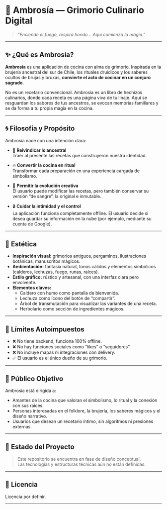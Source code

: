 # 🌿 Ambrosía — Grimorio Culinario Digital

> _“Enciende el fuego, respira hondo... Aquí comienza la magia.”_

---

## ✨ ¿Qué es Ambrosía?

**Ambrosía** es una aplicación de cocina con alma de grimorio. Inspirada en la brujería ancestral del sur de Chile, los rituales druídicos y los saberes ocultos de brujas y bruxas, **convierte el acto de cocinar en un conjuro sagrado**.

No es un recetario convencional. Ambrosía es un libro de hechizos culinarios, donde cada receta es una página viva de tu linaje. Aquí se resguardan los sabores de tus ancestros, se evocan memorias familiares y se da forma a tu propia magia en la cocina.

---

## 🌀 Filosofía y Propósito

Ambrosía nace con una intención clara:

- 🌱 **Reivindicar lo ancestral**  
  Traer al presente las recetas que construyeron nuestra identidad.

- 🔥 **Convertir la cocina en ritual**  
  Transformar cada preparación en una experiencia cargada de simbolismo.

- 🧬 **Permitir la evolución creativa**  
  El usuario puede modificar las recetas, pero también conservar su versión “de sangre”, la original e inmutable.

- 🔒 **Cuidar la intimidad y el control**  
  La aplicación funciona completamente offline. El usuario decide si desea guardar su información en la nube (por ejemplo, mediante su cuenta de Google).

---

## 🌿 Estética

- **Inspiración visual:** grimorios antiguos, pergaminos, ilustraciones botánicas, manuscritos mágicos.
- **Ambientación:** fantasía natural, tonos cálidos y elementos simbólicos (calderos, lechuzas, fuego, runas, raíces).
- **Estilo gráfico:** rústico y artesanal, con una interfaz clara pero envolvente.
- **Elementos claves:**
  - Caldero con humo como pantalla de bienvenida.
  - Lechuza como ícono del botón de “compartir”.
  - Árbol de transmutación para visualizar las variantes de una receta.
  - Herbolario como sección de ingredientes mágicos.

---

## 🚫 Límites Autoimpuestos

- ❌ No tiene backend, funciona 100% offline.
- ❌ No hay funciones sociales como “likes” o “seguidores”.
- ❌ No incluye mapas ni integraciones con delivery.
- ✅ El usuario es el único dueño de su grimorio.

---

## 🧙 Público Objetivo

Ambrosía está dirigida a:

- Amantes de la cocina que valoran el simbolismo, lo ritual y la conexión con sus raíces.
- Personas interesadas en el folklore, la brujería, los saberes mágicos y el diseño narrativo.
- Usuarios que desean un recetario íntimo, sin algoritmos ni presiones externas.

---

## 📁 Estado del Proyecto

> Este repositorio se encuentra en fase de diseño conceptual.  
> Las tecnologías y estructuras técnicas aún no están definidas.

---

## 📖 Licencia

Licencia por definir.

---

